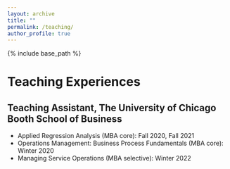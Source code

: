```yaml
---
layout: archive
title: ""
permalink: /teaching/
author_profile: true
---
```

{% include base_path %} 

# Teaching Experiences
## Teaching Assistant, The University of Chicago Booth School of Business
* Applied Regression Analysis (MBA core): Fall 2020, Fall 2021
* Operations Management: Business Process Fundamentals (MBA core): Winter 2020   
* Managing Service Operations (MBA selective): Winter 2022 

   
